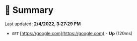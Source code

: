 # 📖 Summary
Last updated: **2/4/2022, 3:27:29 PM**

- `GET` [https://google.com](https://google.com) - **Up** (120ms)
